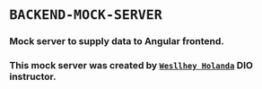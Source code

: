 # `BACKEND-MOCK-SERVER`

### Mock server to supply data to Angular frontend.
### This mock server was created by [`Wesllhey Holanda`](https://github.com/wesllhey) DIO instructor.
